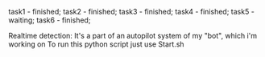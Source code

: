 task1 - finished;
task2 - finished;
task3 - finished;
task4 - finished;
task5 - waiting;
task6 - finished;

Realtime detection:
It's a part of an autopilot system of my "bot", which i'm working on
To run this python script just use Start.sh 